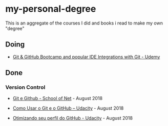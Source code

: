 ﻿# my-personal-degree

This is an aggregate of the courses I did and books i read to make my own "degree"

## Doing

- [Git & GitHub Bootcamp and popular IDE Integrations with Git - Udemy](https://www.udemy.com/git-bootcamp-with-github-learn-step-by-step/)

## Done

### Version Control

- [Git e Github - School of Net](https://www.schoolofnet.com/curso-git-e-github/) - August 2018

- [Como Usar o Git e o GitHub – Udacity](https://br.udacity.com/course/how-to-use-git-and-github--ud775) - August 2018

- [Otimizando seu perfil do GitHub - Udacity](https://br.udacity.com/course/optimize-your-github--ud247) - August 2018
